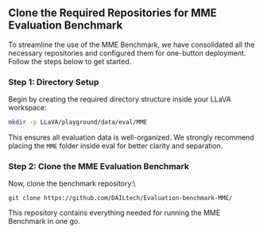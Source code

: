 ## Clone the Required Repositories for MME Evaluation Benchmark

To streamline the use of the MME Benchmark, we have consolidated all the necessary repositories and configured them for one-button deployment. Follow the steps below to get started.

### Step 1: Directory Setup

Begin by creating the required directory structure inside your LLaVA workspace:

```bash
mkdir -p LLaVA/playground/data/eval/MME
```

This ensures all evaluation data is well-organized. We strongly recommend placing the `MME` folder inside eval for better clarity and separation.

### Step 2: Clone the MME Evaluation Benchmark

Now, clone the benchmark repository:\  
```
git clone https://github.com/DAILtech/Evaluation-benchmark-MME/
```
This repository contains everything needed for running the MME Benchmark in one go.
